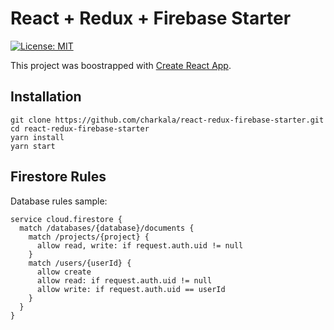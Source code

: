# React + Redux + Firebase Starter

[![License: MIT](https://img.shields.io/badge/License-MIT-yellow.svg)](https://opensource.org/licenses/MIT)

This project was boostrapped with [Create React App](https://github.com/facebook/create-react-app).

## Installation

```
git clone https://github.com/charkala/react-redux-firebase-starter.git
cd react-redux-firebase-starter
yarn install
yarn start
```


## Firestore Rules

Database rules sample:

```
service cloud.firestore {
  match /databases/{database}/documents {
    match /projects/{project} {
      allow read, write: if request.auth.uid != null
    }
    match /users/{userId} {
      allow create
      allow read: if request.auth.uid != null
      allow write: if request.auth.uid == userId
    }
  }
}
```
